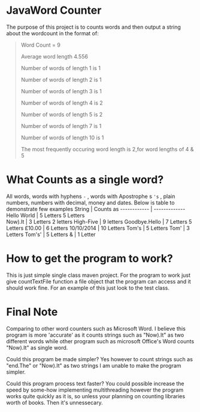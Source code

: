  # JavaWord Counter
 The purpose of this project is to counts words and then output a string about the
 wordcount in the format of:
 >Word Count = 9
 >
 >Average word length 4.556
 >
 >Number of words of length 1 is 1
 >
 >Number of words of length 2 is 1 
 >
 >Number of words of length 3 is 1
 >
 >Number of words of length 4 is 2
 >
 >Number of words of length 5 is 2
 >
 >Number of words of length 7 is 1
 >
 >Number of words of length 10 is 1
 >
 >The most frequently occuring word length is 2,for word lengths of 4 & 5
 >
 
 # What Counts as a single word?
 All words, words with hyphens `-` , words with Apostrophe s `'s` , plain numbers, numbers with decimal, money and dates. Below is table to demonstrate
 few examples
String         | Counts as
------------   | -------------
Hello World    | 5 Letters 5 Letters  
Now).It		   | 3 Letters 2 letters
High-Five      | 9 letters
Goodbye.Hello  | 7 Letters 5 Letters
£10.00         | 6 Letters
10/10/2014     | 10 Letters
Tom's          | 5 Letters
Tom'           | 3 Letters
Tom's'         | 5 Letters
&              | 1 Letter

# How to get the program to work?

This is just simple single class maven project. For the program to work just give countTextFile function a file object that the program can access and it should work fine. 
For an example of this just look to the test class.

# Final Note

Comparing to other word counters such as Microsoft Word. I believe this program is more 'accurate' as it counts strings such as "Now).It" as two different words while other
program such as microsoft Office's Word counts "Now).It" as single word.

Could this program be made simpler? 
Yes however to count strings such as "end.The" or "Now).It" as two strings I am unable to make the program simpler.

Could this program process text faster?
You could possible increase the speed by some-how implementing multithreading however the program works quite quickly as it is, 
so unless your planning on counting libraries worth of books. Then it's unnessecary.